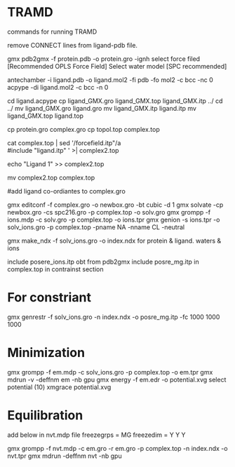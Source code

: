 # TRAMD
commands for running TRAMD

remove CONNECT lines from ligand-pdb file.

gmx pdb2gmx -f protein.pdb -o protein.gro -ignh
select force filed [Recommended OPLS Force Field]
Select water model [SPC recommended]

antechamber -i ligand.pdb -o ligand.mol2 -fi pdb -fo mol2 -c bcc -nc 0
acpype -di ligand.mol2 -c bcc -n 0

cd ligand.acpype
cp ligand_GMX.gro ligand_GMX.top ligand_GMX.itp ../
cd ../
mv ligand_GMX.gro ligand.gro
mv ligand_GMX.itp ligand.itp
mv ligand_GMX.top ligand.top

cp protein.gro complex.gro
cp topol.top complex.top

cat complex.top | sed '/forcefield\.itp\"/a\
#include "ligand.itp"
' >| complex2.top

echo "Ligand   1" >> complex2.top

mv complex2.top complex.top

#add ligand co-ordiantes to complex.gro 

gmx editconf -f complex.gro -o newbox.gro -bt cubic -d 1
gmx solvate -cp newbox.gro -cs spc216.gro -p complex.top -o solv.gro
gmx grompp -f ions.mdp -c solv.gro -p complex.top -o ions.tpr
gmx genion -s ions.tpr -o solv_ions.gro -p complex.top -pname NA -nname CL -neutral

gmx make_ndx -f solv_ions.gro -o index.ndx 
for protein & ligand. waters & ions

include posere_ions.itp obt from pdb2gmx
include posre_mg.itp in complex.top in contrainst section

# For constriant
gmx genrestr -f solv_ions.gro -n index.ndx -o posre_mg.itp -fc 1000 1000 1000

# Minimization
gmx grompp -f em.mdp -c solv_ions.gro -p complex.top -o em.tpr
gmx mdrun -v -deffnm em -nb gpu
gmx energy -f em.edr -o potential.xvg
select potential (10)
xmgrace potential.xvg

# Equilibration

add below in nvt.mdp file
freezegrps = MG
freezedim  = Y Y Y


gmx grompp -f nvt.mdp -c em.gro -r em.gro -p complex.top -n index.ndx -o nvt.tpr
gmx mdrun -deffnm nvt -nb gpu
